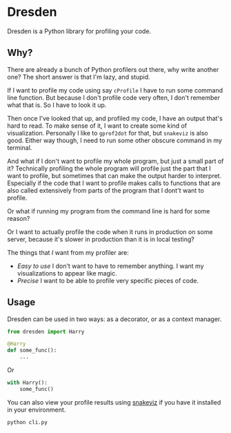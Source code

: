 # Dresden

Dresden is a Python library for profiling your code.

## Why?
There are already a bunch of Python profilers out there, why write another one?
The short answer is that I'm lazy, and stupid. 

If I want to profile my code using say `cProfile` I have to run some command line function.
But because I don't profile code very often, I don't remember what that is. 
So I have to look it up. 

Then once I've looked that up, and profiled my code, I have an output that's hard to read. 
To make sense of it, I want to create some kind of visualization. 
Personally I like to `gprof2dot` for that, but `snakeviz` is also good.
Either way though, I need to run some other obscure command in my terminal.

And what if I don't want to profile my whole program, but just a small part of it?
Technically profiling the whole program will profile just the part that I want to profile, but sometimes that can make the output harder to interpret.
Especially if the code that I want to profile makes calls to functions that are also called extensively from parts of the program that I dont't want to profile.

Or what if running my program from the command line is hard for some reason?

Or I want to actually profile the code when it runs in production on some server, because it's slower in production than it is in local testing?

The things that *I* want from my profiler are:
* *Easy to use* I don't want to have to remember anything. 
I want my visualizations to appear like magic.
* *Precise* I want to be able to profile very specific pieces of code.


## Usage
Dresden can be used in two ways: as a decorator, or as a context manager.

```python
from dresden import Harry

@Harry
def some_func():
    ...
```

Or

```python
with Harry():
    some_func()
```

You can also view your profile results using [snakeviz](https://jiffyclub.github.io/snakeviz) if you have it installed in your environment.

```bash
python cli.py
```

